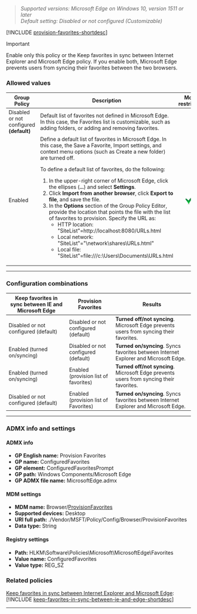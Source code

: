 <!-- ## Provision Favorites -->
>*Supported versions: Microsoft Edge on Windows 10, version 1511 or later*<br>
>*Default setting:  Disabled or not configured (Customizable)*

[!INCLUDE [provision-favorites-shortdesc](../shortdesc/provision-favorites-shortdesc.md)]

>[!IMPORTANT]
>Enable only this policy or the Keep favorites in sync between Internet Explorer and Microsoft Edge policy. If you enable both, Microsoft Edge prevents users from syncing their favorites between the two browsers.

### Allowed values

|Group Policy  |Description |Most restricted |
|---|---|:---:|
|Disabled or not configured<br>**(default)** |Default list of favorites not defined in Microsoft Edge. In this case, the Favorites list is customizable, such as adding folders, or adding and removing favorites. | |
|Enabled |Define a default list of favorites in Microsoft Edge. In this case, the Save a Favorite, Import settings, and context menu options (such as Create a new folder) are turned off.<p>To define a default list of favorites, do the following:<ol><li>In the upper-right corner of Microsoft Edge, click the ellipses (**...**) and select **Settings**.</li><li>Click **Import from another browser**, click **Export to file**, and save the file.</li><li>In the **Options** section of the Group Policy Editor, provide the location that points the file with the list of favorites to provision.  Specify the URL as: <ul><li>HTTP location: "SiteList"=http://localhost:8080/URLs.html</li><li>Local network: "SiteList"="\network\shares\URLs.html"</li><li>Local file: "SiteList"=file:///c:\Users\\Documents\URLs.html</li></ul></li></ol> |![Most restricted value](../images/check-gn.png) | 
---

### Configuration combinations
| **Keep favorites in sync between IE and Microsoft Edge** | **Provision Favorites** | **Results** |
| --- | --- | --- |
| Disabled or not configured (default) | Disabled or not configured (default) | **Turned off/not syncing**. Microsoft Edge prevents users from syncing their favorites. |
| Enabled (turned on/syncing) | Disabled or not configured (default) | **Turned on/syncing**. Syncs favorites between Internet Explorer and Microsoft Edge. |
| Enabled (turned on/syncing) | Enabled (provision list of favorites) | **Turned off/not syncing**. Microsoft Edge prevents users from syncing their favorites. |
| Disabled or not configured (default) | Enabled (provision list of Favorites) | **Turned on/syncing**. Syncs favorites between Internet Explorer and Microsoft Edge. |
---

### ADMX info and settings
#### ADMX info
- **GP English name:** Provision Favorites
- **GP name:** ConfiguredFavorites
- **GP element:** ConfiguredFavoritesPrompt
- **GP path:** Windows Components/Microsoft Edge
- **GP ADMX file name:** MicrosoftEdge.admx

#### MDM settings
- **MDM name:** Browser/[ProvisionFavorites](https://docs.microsoft.com/en-us/windows/client-management/mdm/policy-csp-browser#browser-provisionfavorites)
- **Supported devices:** Desktop
- **URI full path:** ./Vendor/MSFT/Policy/Config/Browser/ProvisionFavorites 
- **Data type:** String

#### Registry settings
- **Path:** HLKM\Software\Policies\Microsoft\MicrosoftEdge\Favorites
- **Value name:** ConfiguredFavorites
- **Value type:** REG_SZ

### Related policies
[Keep favorites in sync between Internet Explorer and Microsoft Edge](../available-policies.md#keep-favorites-in-sync-between-internet-explorer-and-microsoft-edge): [!INCLUDE [keep-favorites-in-sync-between-ie-and-edge-shortdesc](../shortdesc/keep-favorites-in-sync-between-ie-and-edge-shortdesc.md)]

<hr>